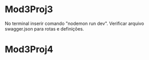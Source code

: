 # Mod3Proj3

No terminal inserir comando "nodemon run dev".
Verificar arquivo swagger.json para rotas e definições.
# Mod3Proj4
